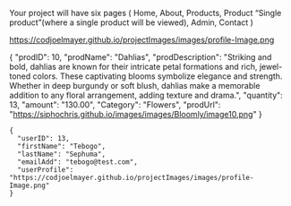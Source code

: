 Your project will have six pages 
(
Home,
About,
Products,
Product “Single product”(where a single product will be viewed),
Admin,
Contact
)


 https://codjoelmayer.github.io/projectImages/images/profile-Image.png




 {
      "prodID": 10,
      "prodName": "Dahlias",
      "prodDescription": "Striking and bold, dahlias are known for their intricate petal formations and rich, jewel-toned colors. These captivating blooms symbolize elegance and strength. Whether in deep burgundy or soft blush, dahlias make a memorable addition to any floral arrangement, adding texture and drama.",
      "quantity": 13,
      "amount": "130.00",
      "Category": "Flowers",
      "prodUrl": "https://siphochris.github.io/images/images/Bloomly/image10.png"
    }




    {
      "userID": 13,
      "firstName": "Tebogo",
      "lastName": "Sephuma",
      "emailAdd": "tebogo@test.com",
      "userProfile": "https://codjoelmayer.github.io/projectImages/images/profile-Image.png"
    }